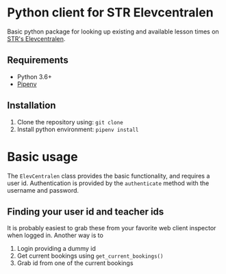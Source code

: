 # Python client for STR Elevcentralen
Basic python package for looking up existing and available lesson times on [STR's Elevcentralen](https://www.elevcentralen.se/).

## Requirements
* Python 3.6+
* [Pipenv](https://github.com/pypa/pipenv)

## Installation
1. Clone the repository using: `git clone`
1. Install python environment: `pipenv install`

# Basic usage
The `ElevCentralen` class provides the basic functionality, and requires a user id. Authentication is provided by the `authenticate` method with the username and password.

## Finding your user id and teacher ids
It is probably easiest to grab these from your favorite web client inspector when logged in. Another way is to
1. Login providing a dummy id
1. Get current bookings using `get_current_bookings()`
1. Grab id from one of the current bookings